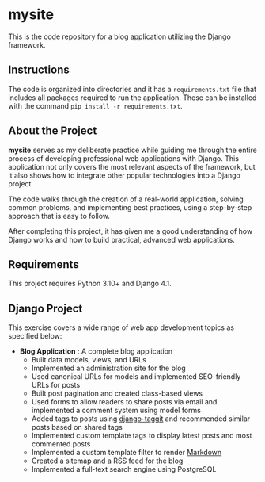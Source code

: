 # mysite

This is the code repository for a blog application utilizing the Django framework.


## Instructions

The code is organized into directories and it has a `requirements.txt` file that includes all packages required to run the application. These can be installed with the command `pip install -r requirements.txt`.


## About the Project

**mysite** serves as my deliberate practice while guiding me through the entire process of developing professional web applications with Django. This application not only covers the most relevant aspects of the framework, but it also shows how to integrate other popular technologies into a Django project.

The code walks through the creation of a real-world application, solving common problems, and implementing best practices, using a step-by-step approach that is easy to follow.

After completing this project, it has given me a good understanding of how Django works and how to build practical, advanced web applications.


## Requirements

This project requires Python 3.10+ and Django 4.1.


## Django Project

This exercise covers a wide range of web app development topics as specified below:

- **Blog Application** : A complete blog application
  - Built data models, views, and URLs
  - Implemented an administration site for the blog
  - Used canonical URLs for models and implemented SEO-friendly URLs for posts
  - Built post pagination and created class-based views
  - Used forms to allow readers to share posts via email and implemented a comment system using model forms
  - Added tags to posts using [django-taggit](https://github.com/jazzband/django-taggit) and recommended similar posts based on shared tags
  - Implemented custom template tags to display latest posts and most commented posts
  - Implemented a custom template filter to render [Markdown](https://github.com/Python-Markdown/markdown)
  - Created a sitemap and a RSS feed for the blog
  - Implemented a full-text search engine using PostgreSQL
